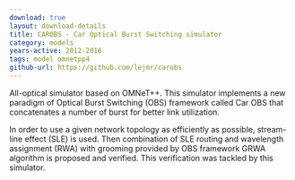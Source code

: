 ```yaml
---
download: true
layout: download-details
title: CAROBS - Car Optical Burst Switching simulator
category: models
years-active: 2012-2016
tags: model omnetpp4
github-url: https://github.com/lejmr/carobs
---
```


All-optical simulator based on OMNeT++. This simulator implements a new paradigm
of Optical Burst Switching (OBS) framework called Car OBS that concatenates a
number of burst for better link utilization.

In order to use a given network topology as efficiently as possible, stream-line
effect (SLE) is used. Then combination of SLE routing and wavelength assignment
(RWA) with grooming provided by OBS framework GRWA algorithm is proposed and
verified. This verification was tackled by this simulator.


